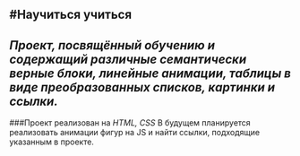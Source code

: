 #Научиться учиться
------
*Проект, посвящённый обучению и содержащий различные __семантически верные__ блоки, __линейные анимации__, таблицы в виде __преобразованных списков__, __картинки__ и __ссылки__.*
------
###Проект реализован на *HTML, CSS*
В будущем планируется реализовать анимации фигур на JS и найти ссылки, подходящие указанным в проекте.
